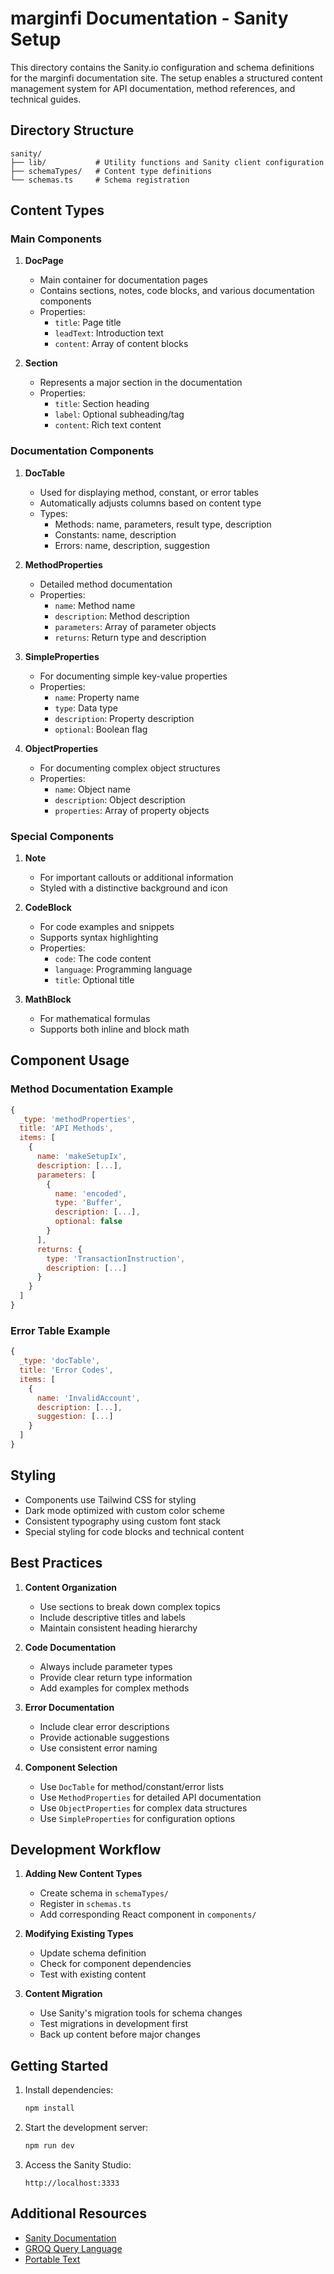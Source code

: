 # marginfi Documentation - Sanity Setup

This directory contains the Sanity.io configuration and schema definitions for the marginfi documentation site. The setup enables a structured content management system for API documentation, method references, and technical guides.

## Directory Structure

```
sanity/
├── lib/           # Utility functions and Sanity client configuration
├── schemaTypes/   # Content type definitions
└── schemas.ts     # Schema registration
```

## Content Types

### Main Components

1. **DocPage**
   - Main container for documentation pages
   - Contains sections, notes, code blocks, and various documentation components
   - Properties:
     - `title`: Page title
     - `leadText`: Introduction text
     - `content`: Array of content blocks

2. **Section**
   - Represents a major section in the documentation
   - Properties:
     - `title`: Section heading
     - `label`: Optional subheading/tag
     - `content`: Rich text content

### Documentation Components

1. **DocTable**
   - Used for displaying method, constant, or error tables
   - Automatically adjusts columns based on content type
   - Types:
     - Methods: name, parameters, result type, description
     - Constants: name, description
     - Errors: name, description, suggestion

2. **MethodProperties**
   - Detailed method documentation
   - Properties:
     - `name`: Method name
     - `description`: Method description
     - `parameters`: Array of parameter objects
     - `returns`: Return type and description

3. **SimpleProperties**
   - For documenting simple key-value properties
   - Properties:
     - `name`: Property name
     - `type`: Data type
     - `description`: Property description
     - `optional`: Boolean flag

4. **ObjectProperties**
   - For documenting complex object structures
   - Properties:
     - `name`: Object name
     - `description`: Object description
     - `properties`: Array of property objects

### Special Components

1. **Note**
   - For important callouts or additional information
   - Styled with a distinctive background and icon

2. **CodeBlock**
   - For code examples and snippets
   - Supports syntax highlighting
   - Properties:
     - `code`: The code content
     - `language`: Programming language
     - `title`: Optional title

3. **MathBlock**
   - For mathematical formulas
   - Supports both inline and block math

## Component Usage

### Method Documentation Example

```javascript
{
  _type: 'methodProperties',
  title: 'API Methods',
  items: [
    {
      name: 'makeSetupIx',
      description: [...],
      parameters: [
        {
          name: 'encoded',
          type: 'Buffer',
          description: [...],
          optional: false
        }
      ],
      returns: {
        type: 'TransactionInstruction',
        description: [...]
      }
    }
  ]
}
```

### Error Table Example

```javascript
{
  _type: 'docTable',
  title: 'Error Codes',
  items: [
    {
      name: 'InvalidAccount',
      description: [...],
      suggestion: [...]
    }
  ]
}
```

## Styling

- Components use Tailwind CSS for styling
- Dark mode optimized with custom color scheme
- Consistent typography using custom font stack
- Special styling for code blocks and technical content

## Best Practices

1. **Content Organization**
   - Use sections to break down complex topics
   - Include descriptive titles and labels
   - Maintain consistent heading hierarchy

2. **Code Documentation**
   - Always include parameter types
   - Provide clear return type information
   - Add examples for complex methods

3. **Error Documentation**
   - Include clear error descriptions
   - Provide actionable suggestions
   - Use consistent error naming

4. **Component Selection**
   - Use `DocTable` for method/constant/error lists
   - Use `MethodProperties` for detailed API documentation
   - Use `ObjectProperties` for complex data structures
   - Use `SimpleProperties` for configuration options

## Development Workflow

1. **Adding New Content Types**
   - Create schema in `schemaTypes/`
   - Register in `schemas.ts`
   - Add corresponding React component in `components/`

2. **Modifying Existing Types**
   - Update schema definition
   - Check for component dependencies
   - Test with existing content

3. **Content Migration**
   - Use Sanity's migration tools for schema changes
   - Test migrations in development first
   - Back up content before major changes

## Getting Started

1. Install dependencies:
   ```bash
   npm install
   ```

2. Start the development server:
   ```bash
   npm run dev
   ```

3. Access the Sanity Studio:
   ```
   http://localhost:3333
   ```

## Additional Resources

- [Sanity Documentation](https://www.sanity.io/docs)
- [GROQ Query Language](https://www.sanity.io/docs/groq)
- [Portable Text](https://www.portabletext.org/) 